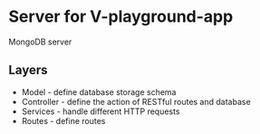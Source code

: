 # Server for V-playground-app
MongoDB server

## Layers
* Model - define database storage schema
* Controller - define the action of RESTful routes and database 
* Services - handle different HTTP requests
* Routes - define routes

